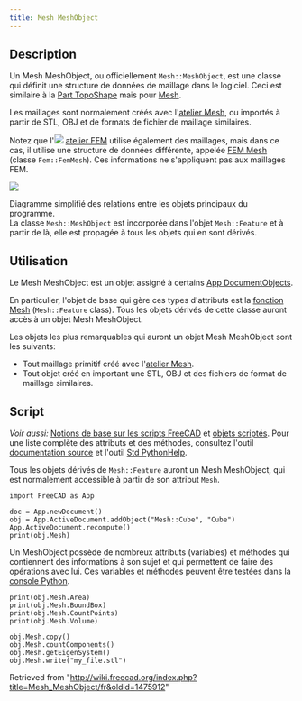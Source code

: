 ```yaml
---
title: Mesh MeshObject
---
```

## Description

Un Mesh MeshObject, ou officiellement `Mesh::MeshObject`, est une classe qui définit une structure de données de maillage dans le logiciel. Ceci est similaire à la [Part TopoShape](/Part_TopoShape/fr "Part TopoShape/fr") mais pour [Mesh](/Mesh/fr "Mesh/fr").

Les maillages sont normalement créés avec l'[atelier Mesh](/Mesh_Workbench/fr "Mesh Workbench/fr"), ou importés à partir de STL, OBJ et de formats de fichier de maillage similaires.

Notez que l'![](/images/Workbench_FEM.svg) [atelier FEM](/FEM_Workbench/fr "FEM Workbench/fr") utilise également des maillages, mais dans ce cas, il utilise une structure de données différente, appelée [FEM Mesh](/FEM_Mesh/fr "FEM Mesh/fr") (classe `Fem::FemMesh`). Ces informations ne s'appliquent pas aux maillages FEM.

![](/images/FreeCAD_core_objects.svg)

Diagramme simplifié des relations entre les objets principaux du programme.  
La classe `Mesh::MeshObject` est incorporée dans l'objet `Mesh::Feature` et à partir de là, elle est propagée à tous les objets qui en sont dérivés.

## Utilisation

Le Mesh MeshObject est un objet assigné à certains [App DocumentObjects](/App_DocumentObject/fr "App DocumentObject/fr").

En particulier, l'objet de base qui gère ces types d'attributs est la [fonction Mesh](/Mesh_Feature/fr "Mesh Feature/fr") (`Mesh::Feature` class). Tous les objets dérivés de cette classe auront accès à un objet Mesh MeshObject.

Les objets les plus remarquables qui auront un objet Mesh MeshObject sont les suivants:

* Tout maillage primitif créé avec l'[atelier Mesh](/Mesh_Workbench/fr "Mesh Workbench/fr").
* Tout objet créé en important une STL, OBJ et des fichiers de format de maillage similaires.

## Script

*Voir aussi:* [Notions de base sur les scripts FreeCAD](/FreeCAD_Scripting_Basics/fr "FreeCAD Scripting Basics/fr") et [objets scriptés](/Scripted_objects/fr "Scripted objects/fr"). Pour une liste complète des attributs et des méthodes, consultez l'outil [documentation source](/Source_documentation/fr "Source documentation/fr") et l'outil [Std PythonHelp](/Std_PythonHelp/fr "Std PythonHelp/fr").

Tous les objets dérivés de `Mesh::Feature` auront un Mesh MeshObject, qui est normalement accessible à partir de son attribut `Mesh`.

```
import FreeCAD as App

doc = App.newDocument()
obj = App.ActiveDocument.addObject("Mesh::Cube", "Cube")
App.ActiveDocument.recompute()
print(obj.Mesh)

```

Un MeshObject possède de nombreux attributs (variables) et méthodes qui contiennent des informations à son sujet et qui permettent de faire des opérations avec lui. Ces variables et méthodes peuvent être testées dans la [console Python](/Python_console/fr "Python console/fr").

```
print(obj.Mesh.Area)
print(obj.Mesh.BoundBox)
print(obj.Mesh.CountPoints)
print(obj.Mesh.Volume)

obj.Mesh.copy()
obj.Mesh.countComponents()
obj.Mesh.getEigenSystem()
obj.Mesh.write("my_file.stl")

```

Retrieved from "<http://wiki.freecad.org/index.php?title=Mesh_MeshObject/fr&oldid=1475912>"